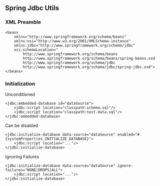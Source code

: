 ## Spring Jdbc Utils

### XML Preamble

<?xml version="1.0" encoding="UTF-8"?>
	<beans 
		xmlns="http://www.springframework.org/schema/beans" 
		xmlns:xsi="http://www.w3.org/2001/XMLSchema-instance" 
		xmlns:jdbc="http://www.springframework.org/schema/jdbc" 
		xsi:schemaLocation="
			http://www.springframework.org/schema/beans
			http://www.springframework.org/schema/beans/spring-beans.xsd
			http://www.springframework.org/schema/jdbc
			http://www.springframework.org/schema/jdbc/spring-jdbc.xsd">
	</beans>

### Initialization

Unconditioned

	<jdbc:embedded-database id="dataSource">
		<jdbc:script location="classpath:schema.sql"/>
		<jdbc:script location="classpath:test-data.sql"/>
	</jdbc:embedded-database>

Can be disabled

	<jdbc:initialize-database data-source="dataSource" enabled="#{systemProperties.INITIALIZE_DATABASE}">
		<jdbc:script location="..."/>
	</jdbc:initialize-database>

Ignoring Failures

	<jdbc:initialize-database data-source="dataSource" ignore-failures="NONE|DROPS|ALL">
		<jdbc:script location="..."/>
	</jdbc:initialize-database>




